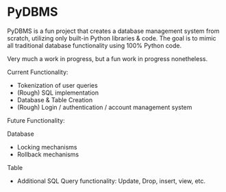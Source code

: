 # PyDBMS
PyDBMS is a fun project that creates a database management system from scratch, utilizing only built-in Python libraries &amp; code.
The goal is to mimic all traditional database functionality using 100% Python code.

Very much a work in progress, but a fun work in progress nonetheless.

Current Functionality:
- Tokenization of user queries
- (Rough) SQL implementation
- Database & Table Creation
- (Rough) Login / authentication / account management system

Future Functionality:

Database
- Locking mechanisms
- Rollback mechanisms

Table
- Additional SQL Query functionality: Update, Drop, insert, view, etc.
